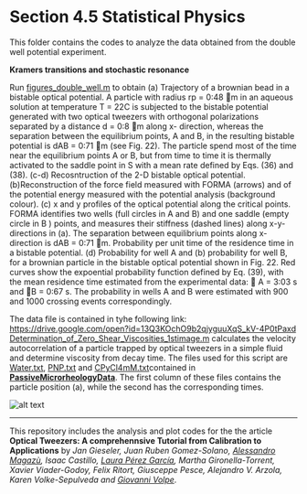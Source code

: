 # Section 4.5 Statistical Physics

This folder contains the codes to analyze the data obtained from the double well potential experiment.
 



**Kramers transitions and stochastic resonance**

Run [figures_double_well.m](figures_double_well.m)  to obtain (a) Trajectory of a brownian bead in a bistable optical potential. A particlewith radius rp = 0:48 m in an aqueous solution at temperature T = 22C is subjected to the bistablepotential generated with two optical tweezers with orthogonal polarizations separated by a distanced = 0:8 m along x- direction, whereas the separation between the equilibrium points, A and B, inthe resulting bistable potential is dAB = 0:71 m (see Fig. 22). The particle spend most of the timenear the equilibrium points A or B, but from time to time it is thermally activated to the saddle pointin S with a mean rate defined by Eqs. (36) and (38). (c-d) Recosntruction of the 2-D bistable opticalpotential. (b)Reconstruction of the force field measured with FORMA (arrows) and of the potentialenergy measured with the potential analysis (background colour). (c) x and y profiles of the opticalpotential along the critical points. FORMA identifies two wells (full circles in A and B) and one saddle(empty circle in B ) points, and measures their stiffness (dashed lines) along x-y-directions in (a). Theseparation between equilibrium points along x-direction is dAB = 0:71 m. Probability per unit timeof the residence time in a bistable potential. (d) Probability for well A and (b) probability for well B, fora brownian particle in the bistable optical potential shown in Fig. 22. Red curves show the expoentialprobability function defined by Eq. (39), with the mean residence time estimated from the experimentaldata:  A = 3:03 s and B = 0:67 s. The probability in wells A and B were estimated with 900 and1000 crossing events correspondingly.


The data file is contained in tyhe following link: https://drive.google.com/open?id=13Q3KOchO9b2qjyguuXqS_kV-4P0tPaxd
[Determination_of_Zero_Shear_Viscosities_1stimage.m](Determination_of_Zero_Shear_Viscosities_1stimage.m) calculates the velocity autocorrelation of a particle trapped by optical tweezers in a 
simple fluid and determine viscosity from decay time. The files used for this script are [Water.txt](PassiveMicrorheologyData/Water.txt),  [PNP.txt](PassiveMicrorheologyData/PNP.txt) and  [CPyCl4mM.txt](PassiveMicrorheologyData/CPyCl4mM.txt)contained in **[PassiveMicrorheologyData](PassiveMicrorheologyData/)**. The first column of these files contains the particle position (a), while the second has the corresponding times. 



![alt text](https://github.com/LauraPerezG/tweezers_AOP_tutorial/blob/merge_26nov_ales_lau/sec_4_3_microrheology_ruben/figures/1_Zero_shear_visc.jpg 
"Zero Shear viscosities")





***


 
This repository includes the analysis and plot codes for the the article **Optical Tweezers: A comprehennsive Tutorial  from Calibration to Applications** by *Jan Gieseler, Juan Ruben Gomez-Solano, [Alessandro Magazù](http://softmatterlab.org/people/alessandro-magazzu/), Isaac Castillo, [Laura Pérez García](http://softmatterlab.org/people/laura-perez-garcia/), Martha Gironella-Torrent, Xavier Viader-Godoy, Felix Ritort, Giusceppe Pesce, Alejandro V. Arzola, Karen Volke-Sepulveda and [Giovanni Volpe](http://softmatterlab.org/people/giovanni-volpe/)*. 
 
